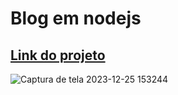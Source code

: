 # Blog em nodejs

<h2><a href ="https://blog-production-f218.up.railway.app">Link do projeto</a></h2>

![Captura de tela 2023-12-25 153244](https://github.com/GustavoNery88/blog/assets/88352887/9b090fa3-9a6b-4885-bb03-1295529eeaa1)
